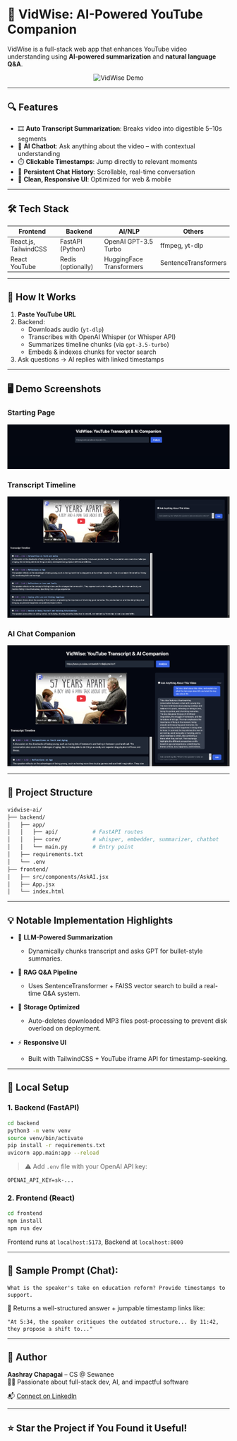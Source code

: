 
# 🎥 VidWise: AI-Powered YouTube Companion

VidWise is a full-stack web app that enhances YouTube video understanding using **AI-powered summarization** and **natural language Q&A**.

<p align="center">
  <img src="https://github.com/chapagaiaashray/vidwise-demo/assets/banner.gif" alt="VidWise Demo" width="800"/>
</p>

---

## 🔍 Features

- 🎞️ **Auto Transcript Summarization**: Breaks video into digestible 5–10s segments
- 🧠 **AI Chatbot**: Ask anything about the video – with contextual understanding
- ⏱️ **Clickable Timestamps**: Jump directly to relevant moments
- 🧵 **Persistent Chat History**: Scrollable, real-time conversation
- 🎨 **Clean, Responsive UI**: Optimized for web & mobile

---

## 🛠️ Tech Stack

| Frontend         | Backend              | AI/NLP          | Others                  |
|------------------|----------------------|------------------|--------------------------|
| React.js, TailwindCSS | FastAPI (Python) | OpenAI GPT-3.5 Turbo | ffmpeg, yt-dlp          |
| React YouTube     | Redis (optionally)  | HuggingFace Transformers | SentenceTransformers   |

---

## 🚀 How It Works

1. **Paste YouTube URL**  
2. Backend:
   - Downloads audio (`yt-dlp`)
   - Transcribes with OpenAI Whisper (or Whisper API)
   - Summarizes timeline chunks (via `gpt-3.5-turbo`)
   - Embeds & indexes chunks for vector search
3. Ask questions → AI replies with linked timestamps

---

## 🖥️ Demo Screenshots

### Starting Page
![Starting UI](assets/Starting_Page.png)

### Transcript Timeline
![Timeline Screenshot](assets/timeline.png)

### AI Chat Companion
![Chat Screenshot](assets/chat.png)




---

## 🧩 Project Structure

```bash
vidwise-ai/
├── backend/
│   ├── app/
│   │   ├── api/           # FastAPI routes
│   │   ├── core/          # whisper, embedder, summarizer, chatbot
│   │   └── main.py        # Entry point
│   ├── requirements.txt
│   └── .env
├── frontend/
│   ├── src/components/AskAI.jsx
│   ├── App.jsx
│   └── index.html
```

---

## 💡 Notable Implementation Highlights

- 🧠 **LLM-Powered Summarization**  
  - Dynamically chunks transcript and asks GPT for bullet-style summaries.

- 🔎 **RAG Q&A Pipeline**  
  - Uses SentenceTransformer + FAISS vector search to build a real-time Q&A system.

- 🧼 **Storage Optimized**  
  - Auto-deletes downloaded MP3 files post-processing to prevent disk overload on deployment.

- ⚡ **Responsive UI**  
  - Built with TailwindCSS + YouTube iframe API for timestamp-seeking.

---

## 📌 Local Setup

### 1. Backend (FastAPI)

```bash
cd backend
python3 -m venv venv
source venv/bin/activate
pip install -r requirements.txt
uvicorn app.main:app --reload
```

> ⚠️ Add `.env` file with your OpenAI API key:
```
OPENAI_API_KEY=sk-...
```

### 2. Frontend (React)

```bash
cd frontend
npm install
npm run dev
```

Frontend runs at `localhost:5173`, Backend at `localhost:8000`

---

## 📁 Sample Prompt (Chat):

```
What is the speaker's take on education reform? Provide timestamps to support.
```

💬 Returns a well-structured answer + jumpable timestamp links like:
```
"At 5:34, the speaker critiques the outdated structure... By 11:42, they propose a shift to..."
```

---

## 🧠 Author

**Aashray Chapagai** – CS @ Sewanee  
👨‍💻 Passionate about full-stack dev, AI, and impactful software

📬 [Connect on LinkedIn](https://linkedin.com/in/chapagaiaashray)  


---

## ⭐️ Star the Project if You Found it Useful!
